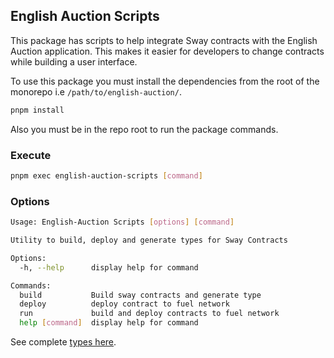 ## English Auction Scripts

This package has scripts to help integrate Sway contracts with the English Auction application. This makes it easier for developers to change contracts while building a user interface.

To use this package you must install the dependencies from the root of the monorepo i.e `/path/to/english-auction/`.

```bash
pnpm install
```

Also you must be in the repo root to run the package commands.

### Execute

```sh
pnpm exec english-auction-scripts [command]
```

### Options

```sh
Usage: English-Auction Scripts [options] [command]

Utility to build, deploy and generate types for Sway Contracts

Options:
  -h, --help      display help for command

Commands:
  build           Build sway contracts and generate type
  deploy          deploy contract to fuel network
  run             build and deploy contracts to fuel network
  help [command]  display help for command
```

See complete [types here](./src/types.ts).
